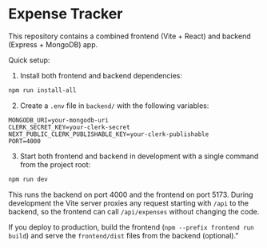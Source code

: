 # Expense Tracker

This repository contains a combined frontend (Vite + React) and backend (Express + MongoDB) app.

Quick setup:

1. Install both frontend and backend dependencies:

```bash
npm run install-all
```

2. Create a `.env` file in `backend/` with the following variables:

```
MONGODB_URI=your-mongodb-uri
CLERK_SECRET_KEY=your-clerk-secret
NEXT_PUBLIC_CLERK_PUBLISHABLE_KEY=your-clerk-publishable
PORT=4000
```

3. Start both frontend and backend in development with a single command from the project root:

```bash
npm run dev
```

This runs the backend on port 4000 and the frontend on port 5173. During development the Vite server proxies any request starting with `/api` to the backend, so the frontend can call `/api/expenses` without changing the code.

If you deploy to production, build the frontend (`npm --prefix frontend run build`) and serve the `frontend/dist` files from the backend (optional)."